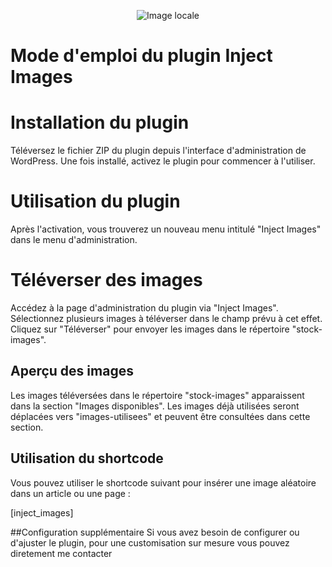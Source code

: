 <p align="center">
  <img src="./images/image.png" alt="Image locale">
</p>

# Mode d'emploi du plugin Inject Images

# Installation du plugin
Téléversez le fichier ZIP du plugin depuis l'interface d'administration de WordPress. Une fois installé, activez le plugin pour commencer à l'utiliser.

# Utilisation du plugin
Après l'activation, vous trouverez un nouveau menu intitulé "Inject Images" dans le menu d'administration.

# Téléverser des images
Accédez à la page d'administration du plugin via "Inject Images". Sélectionnez plusieurs images à téléverser dans le champ prévu à cet effet. Cliquez sur "Téléverser" pour envoyer les images dans le répertoire "stock-images".

## Aperçu des images
Les images téléversées dans le répertoire "stock-images" apparaissent dans la section "Images disponibles". Les images déjà utilisées seront déplacées vers "images-utilisees" et peuvent être consultées dans cette section.

## Utilisation du shortcode
Vous pouvez utiliser le shortcode suivant pour insérer une image aléatoire dans un article ou une page :

[inject_images]

##Configuration supplémentaire
Si vous avez besoin de configurer ou d'ajuster le plugin, pour une customisation sur mesure vous pouvez diretement me contacter
